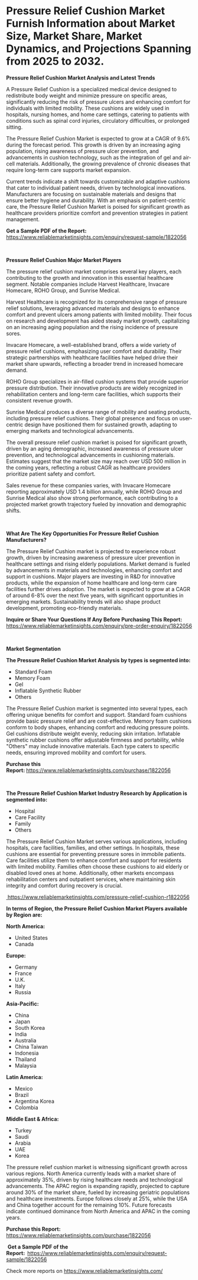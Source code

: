 <p><h1>Pressure Relief Cushion Market Furnish Information about Market Size, Market Share, Market Dynamics, and Projections Spanning from 2025 to 2032.</h1></p><p><strong>Pressure Relief Cushion Market Analysis and Latest Trends</strong></p>
<p><p>A Pressure Relief Cushion is a specialized medical device designed to redistribute body weight and minimize pressure on specific areas, significantly reducing the risk of pressure ulcers and enhancing comfort for individuals with limited mobility. These cushions are widely used in hospitals, nursing homes, and home care settings, catering to patients with conditions such as spinal cord injuries, circulatory difficulties, or prolonged sitting.</p><p>The Pressure Relief Cushion Market is expected to grow at a CAGR of 9.6% during the forecast period. This growth is driven by an increasing aging population, rising awareness of pressure ulcer prevention, and advancements in cushion technology, such as the integration of gel and air-cell materials. Additionally, the growing prevalence of chronic diseases that require long-term care supports market expansion. </p><p>Current trends indicate a shift towards customizable and adaptive cushions that cater to individual patient needs, driven by technological innovations. Manufacturers are focusing on sustainable materials and designs that ensure better hygiene and durability. With an emphasis on patient-centric care, the Pressure Relief Cushion Market is poised for significant growth as healthcare providers prioritize comfort and prevention strategies in patient management.</p></p>
<p><strong>Get a Sample PDF of the Report:&nbsp;</strong> <a href="https://www.reliablemarketinsights.com/enquiry/request-sample/1822056?utm_campaign=1938&utm_medium=2&utm_source=Github&utm_content=ia&utm_term=07022025&utm_id=pressure-relief-cushion">https://www.reliablemarketinsights.com/enquiry/request-sample/1822056</a></p>
<p>&nbsp;</p>
<p><strong>Pressure Relief Cushion Major Market Players</strong></p>
<p><p>The pressure relief cushion market comprises several key players, each contributing to the growth and innovation in this essential healthcare segment. Notable companies include Harvest Healthcare, Invacare Homecare, ROHO Group, and Sunrise Medical.</p><p>Harvest Healthcare is recognized for its comprehensive range of pressure relief solutions, leveraging advanced materials and designs to enhance comfort and prevent ulcers among patients with limited mobility. Their focus on research and development has aided steady market growth, capitalizing on an increasing aging population and the rising incidence of pressure sores.</p><p>Invacare Homecare, a well-established brand, offers a wide variety of pressure relief cushions, emphasizing user comfort and durability. Their strategic partnerships with healthcare facilities have helped drive their market share upwards, reflecting a broader trend in increased homecare demand.</p><p>ROHO Group specializes in air-filled cushion systems that provide superior pressure distribution. Their innovative products are widely recognized in rehabilitation centers and long-term care facilities, which supports their consistent revenue growth.</p><p>Sunrise Medical produces a diverse range of mobility and seating products, including pressure relief cushions. Their global presence and focus on user-centric design have positioned them for sustained growth, adapting to emerging markets and technological advancements.</p><p>The overall pressure relief cushion market is poised for significant growth, driven by an aging demographic, increased awareness of pressure ulcer prevention, and technological advancements in cushioning materials. Estimates suggest that the market size may reach over USD 500 million in the coming years, reflecting a robust CAGR as healthcare providers prioritize patient safety and comfort.</p><p>Sales revenue for these companies varies, with Invacare Homecare reporting approximately USD 1.4 billion annually, while ROHO Group and Sunrise Medical also show strong performance, each contributing to a projected market growth trajectory fueled by innovation and demographic shifts.</p></p>
<p>&nbsp;</p>
<p><strong>What Are The Key Opportunities For Pressure Relief Cushion Manufacturers?</strong></p>
<p><p>The Pressure Relief Cushion market is projected to experience robust growth, driven by increasing awareness of pressure ulcer prevention in healthcare settings and rising elderly populations. Market demand is fueled by advancements in materials and technologies, enhancing comfort and support in cushions. Major players are investing in R&D for innovative products, while the expansion of home healthcare and long-term care facilities further drives adoption. The market is expected to grow at a CAGR of around 6-8% over the next five years, with significant opportunities in emerging markets. Sustainability trends will also shape product development, promoting eco-friendly materials.</p></p>
<p><strong>Inquire or Share Your Questions If Any Before Purchasing This Report:</strong> <a href="https://www.reliablemarketinsights.com/enquiry/pre-order-enquiry/1822056?utm_campaign=1938&utm_medium=2&utm_source=Github&utm_content=ia&utm_term=07022025&utm_id=pressure-relief-cushion">https://www.reliablemarketinsights.com/enquiry/pre-order-enquiry/1822056</a></p>
<p>&nbsp;</p>
<p><strong>Market Segmentation</strong></p>
<p><strong>The Pressure Relief Cushion Market Analysis by types is segmented into:</strong></p>
<p><ul><li>Standard Foam</li><li>Memory Foam</li><li>Gel</li><li>Inflatable Synthetic Rubber</li><li>Others</li></ul></p>
<p><p>The Pressure Relief Cushion market is segmented into several types, each offering unique benefits for comfort and support. Standard foam cushions provide basic pressure relief and are cost-effective. Memory foam cushions conform to body shapes, enhancing comfort and reducing pressure points. Gel cushions distribute weight evenly, reducing skin irritation. Inflatable synthetic rubber cushions offer adjustable firmness and portability, while "Others" may include innovative materials. Each type caters to specific needs, ensuring improved mobility and comfort for users.</p></p>
<p><strong>Purchase this Report:&nbsp;</strong><a href="https://www.reliablemarketinsights.com/purchase/1822056?utm_campaign=1938&utm_medium=2&utm_source=Github&utm_content=ia&utm_term=07022025&utm_id=pressure-relief-cushion">https://www.reliablemarketinsights.com/purchase/1822056</a></p>
<p>&nbsp;</p>
<p><strong>The Pressure Relief Cushion Market Industry Research by Application is segmented into:</strong></p>
<p><ul><li>Hospital</li><li>Care Facility</li><li>Family</li><li>Others</li></ul></p>
<p><p>The Pressure Relief Cushion Market serves various applications, including hospitals, care facilities, families, and other settings. In hospitals, these cushions are essential for preventing pressure sores in immobile patients. Care facilities utilize them to enhance comfort and support for residents with limited mobility. Families often choose these cushions to aid elderly or disabled loved ones at home. Additionally, other markets encompass rehabilitation centers and outpatient services, where maintaining skin integrity and comfort during recovery is crucial.</p></p>
<p><a href="https://www.reliablemarketinsights.com/pressure-relief-cushion-r1822056?utm_campaign=1938&utm_medium=2&utm_source=Github&utm_content=ia&utm_term=07022025&utm_id=pressure-relief-cushion">&nbsp;https://www.reliablemarketinsights.com/pressure-relief-cushion-r1822056</a></p>
<p><strong>In terms of Region, the Pressure Relief Cushion Market Players available by Region are:</strong></p>
<p>
    <p> <strong> North America: </strong>
        <ul>
            <li>United States</li>
            <li>Canada</li>
        </ul>
        </p> 
    <p> <strong> Europe: </strong>
        <ul>
            <li>Germany</li>
            <li>France</li>
            <li>U.K.</li>
            <li>Italy</li>
            <li>Russia</li>
        </ul>
        </p> 
    <p> <strong> Asia-Pacific: </strong>
        <ul>
            <li>China</li>
            <li>Japan</li>
            <li>South Korea</li>
            <li>India</li>
            <li>Australia</li>
            <li>China Taiwan</li>
            <li>Indonesia</li>
            <li>Thailand</li>
            <li>Malaysia</li>
        </ul>
        </p> 
    <p> <strong> Latin America: </strong>
        <ul>
            <li>Mexico</li>
            <li>Brazil</li>
            <li>Argentina Korea</li>
            <li>Colombia</li>
        </ul>
        </p> 
    <p> <strong> Middle East & Africa: </strong>
        <ul>
            <li>Turkey</li>
            <li>Saudi</li>
            <li>Arabia</li>
            <li>UAE</li>
            <li>Korea</li>
        </ul>
    </p>
    </p>
<p><p>The pressure relief cushion market is witnessing significant growth across various regions. North America currently leads with a market share of approximately 35%, driven by rising healthcare needs and technological advancements. The APAC region is expanding rapidly, projected to capture around 30% of the market share, fueled by increasing geriatric populations and healthcare investments. Europe follows closely at 25%, while the USA and China together account for the remaining 10%. Future forecasts indicate continued dominance from North America and APAC in the coming years.</p></p>
<p><strong>Purchase this Report: </strong><a href="https://www.reliablemarketinsights.com/purchase/1822056?utm_campaign=1938&utm_medium=2&utm_source=Github&utm_content=ia&utm_term=07022025&utm_id=pressure-relief-cushion">https://www.reliablemarketinsights.com/purchase/1822056</a></p>
<p>&nbsp;<strong>Get a Sample PDF of the Report:&nbsp;&nbsp;</strong><a href="https://www.reliablemarketinsights.com/enquiry/request-sample/1822056?utm_campaign=1938&utm_medium=2&utm_source=Github&utm_content=ia&utm_term=07022025&utm_id=pressure-relief-cushion">https://www.reliablemarketinsights.com/enquiry/request-sample/1822056</a></p>
<p><strong></strong></p>
<p>Check more reports on <a href="https://www.reliablemarketinsights.com/?utm_campaign=1938&utm_medium=2&utm_source=Github&utm_content=ia&utm_term=07022025&utm_id=pressure-relief-cushion">https://www.reliablemarketinsights.com/</a></p>